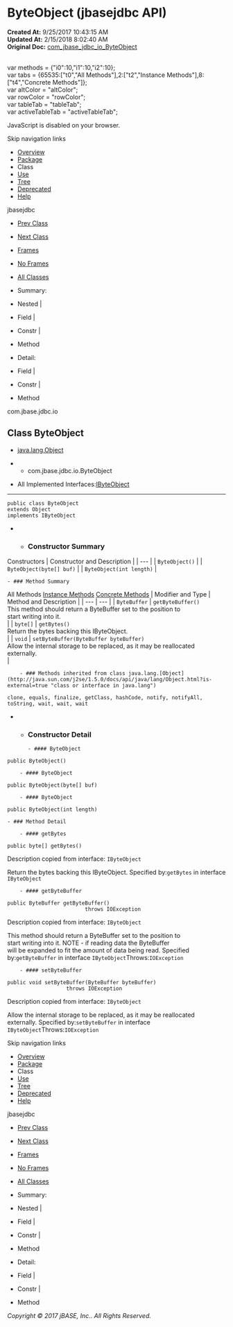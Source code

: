 # ByteObject (jbasejdbc   API)

**Created At:** 9/25/2017 10:43:15 AM  
**Updated At:** 2/15/2018 8:02:40 AM  
**Original Doc:** [com_jbase_jdbc_io_ByteObject](https://docs.jbase.com/39232-io/com_jbase_jdbc_io_ByteObject)  

<!--<br>    try {<br>        if (location.href.indexOf('is-external=true') == -1) {<br>            parent.document.title="ByteObject (jbasejdbc   API)";<br>        }<br>    }<br>    catch(err) {<br>    }<br>//--><br>var methods = {"i0":10,"i1":10,"i2":10};<br>var tabs = {65535:["t0","All Methods"],2:["t2","Instance Methods"],8:["t4","Concrete Methods"]};<br>var altColor = "altColor";<br>var rowColor = "rowColor";<br>var tableTab = "tableTab";<br>var activeTableTab = "activeTableTab";
JavaScript is disabled on your browser.

Skip navigation links

- [Overview](../../../../overview-summary.html)
- [Package](/39232-io/com_jbase_jdbc_io_package-summary)
- Class
- [Use](/39235-class-use/com_jbase_jdbc_io_class-use_ByteObject)
- [Tree](/39232-io/com_jbase_jdbc_io_package-tree)
- [Deprecated](../../../../deprecated-list.html)
- [Help](../../../../help-doc.html)


jbasejdbc <br>

- [Prev Class](/39232-io/com_jbase_jdbc_io_AbstractJBaseObjectWriter "class in com.jbase.jdbc.io")
- [Next Class](/39232-io/com_jbase_jdbc_io_bytetools "class in com.jbase.jdbc.io")


- [Frames](../../../../index.html?com/jbase/jdbc/io//39232-io/com_jbase_jdbc_io_ByteObject)
- [No Frames](/39232-io/com_jbase_jdbc_io_ByteObject)


- [All Classes](../../../../allclasses-noframe.html)


<!--<br>  allClassesLink = document.getElementById("allclasses\_navbar\_top");<br>  if(window==top) {<br>    allClassesLink.style.display = "block";<br>  }<br>  else {<br>    allClassesLink.style.display = "none";<br>  }<br>  //-->

- Summary:
- Nested |
- Field |
- Constr |
- Method


- Detail:
- Field |
- Constr |
- Method

com.jbase.jdbc.io

## Class ByteObject

- [java.lang.Object](http://java.sun.com/j2se/1.5.0/docs/api/java/lang/Object.html?is-external=true "class or interface in java.lang")
- - com.jbase.jdbc.io.ByteObject


- All Implemented Interfaces:[IByteObject](../../../../com/jbase/jdbc/io/I/39232-io/com_jbase_jdbc_io_ByteObject "interface in com.jbase.jdbc.io")
* * *


```
public class ByteObject
extends Object
implements IByteObject
```

- - ### Constructor Summary


Constructors | Constructor and Description |
| --- |
| `ByteObject()`  |
| `ByteObject(byte[] buf)`  |
| `ByteObject(int length)`  |


    - ### Method Summary


All Methods [Instance Methods](javascript:show%282%29;) [Concrete Methods](javascript:show%288%29;) | Modifier and Type | Method and Description |
| --- | --- |
| `ByteBuffer` | `getByteBuffer()`<br>This method should return a ByteBuffer set to the position to<br> start writing into it.<br> |
| `byte[]` | `getBytes()`<br>Return the bytes backing this IByteObject.<br> |
| `void` | `setByteBuffer(ByteBuffer byteBuffer)`<br>Allow the internal storage to be replaced, as it may be reallocated<br> externally.<br> |


        - ### Methods inherited from class java.lang.[Object](http://java.sun.com/j2se/1.5.0/docs/api/java/lang/Object.html?is-external=true "class or interface in java.lang")
`clone, equals, finalize, getClass, hashCode, notify, notifyAll, toString, wait, wait, wait`

- - ### Constructor Detail

        - #### ByteObject

```
public ByteObject()
```


        - #### ByteObject

```
public ByteObject(byte[] buf)
```


        - #### ByteObject

```
public ByteObject(int length)
```


    - ### Method Detail

        - #### getBytes

```
public byte[] getBytes()
```

Description copied from interface: `IByteObject`

Return the bytes backing this IByteObject.
Specified by:`getBytes` in interface `IByteObject`


        - #### getByteBuffer

```
public ByteBuffer getByteBuffer()
                         throws IOException
```

Description copied from interface: `IByteObject`

This method should return a ByteBuffer set to the position to<br> start writing into it.  NOTE - if reading data the ByteBuffer<br> will be expanded to fit the amount of data being read.
Specified by:`getByteBuffer` in interface `IByteObject`Throws:`IOException`


        - #### setByteBuffer

```
public void setByteBuffer(ByteBuffer byteBuffer)
                   throws IOException
```

Description copied from interface: `IByteObject`

Allow the internal storage to be replaced, as it may be reallocated<br> externally.
Specified by:`setByteBuffer` in interface `IByteObject`Throws:`IOException`

Skip navigation links

- [Overview](../../../../overview-summary.html)
- [Package](/39232-io/com_jbase_jdbc_io_package-summary)
- Class
- [Use](/39235-class-use/com_jbase_jdbc_io_class-use_ByteObject)
- [Tree](/39232-io/com_jbase_jdbc_io_package-tree)
- [Deprecated](../../../../deprecated-list.html)
- [Help](../../../../help-doc.html)


jbasejdbc <br>

- [Prev Class](/39232-io/com_jbase_jdbc_io_AbstractJBaseObjectWriter "class in com.jbase.jdbc.io")
- [Next Class](/39232-io/com_jbase_jdbc_io_bytetools "class in com.jbase.jdbc.io")


- [Frames](../../../../index.html?com/jbase/jdbc/io//39232-io/com_jbase_jdbc_io_ByteObject)
- [No Frames](/39232-io/com_jbase_jdbc_io_ByteObject)


- [All Classes](../../../../allclasses-noframe.html)


<!--<br>  allClassesLink = document.getElementById("allclasses\_navbar\_bottom");<br>  if(window==top) {<br>    allClassesLink.style.display = "block";<br>  }<br>  else {<br>    allClassesLink.style.display = "none";<br>  }<br>  //-->

- Summary:
- Nested |
- Field |
- Constr |
- Method


- Detail:
- Field |
- Constr |
- Method

*Copyright © 2017 jBASE, Inc.. All Rights Reserved.*
